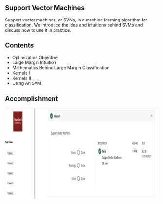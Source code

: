 ## Support Vector Machines
Support vector machines, or SVMs, is a machine learning algorithm for classification. We introduce the idea and intuitions behind SVMs and discuss how to use it in practice.
## Contents 
* Optimization Objective
* Large Margin Intuition
* Mathematics Behind Large Margin Classification
* Kernels I
* Kernels II
* Using An SVM
## Accomplishment
<img align='middle' src="../docs/ML.W7.png" width="1067" height="300">
